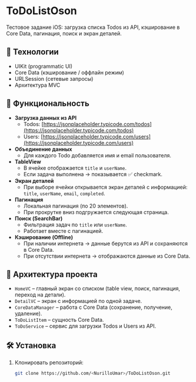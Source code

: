 # ToDoListOson

Тестовое задание iOS: загрузка списка Todos из API, кэширование в Core Data, пагинация, поиск и экран деталей.

## 📱 Технологии
- UIKit (programmatic UI)
- Core Data (кэширование / оффлайн режим)
- URLSession (сетевые запросы)
- Архитектура MVC

## 🚀 Функциональность
- **Загрузка данных из API**  
  - Todos: [https://jsonplaceholder.typicode.com/todos](https://jsonplaceholder.typicode.com/todos)  
  - Users: [https://jsonplaceholder.typicode.com/users](https://jsonplaceholder.typicode.com/users)
- **Объединение данных**  
  - Для каждого Todo добавляется имя и email пользователя.
- **TableView**  
  - В ячейке отображается `title` и `userName`.  
  - Если задача выполнена → показывается ✅ checkmark.
- **Экран деталей**  
  - При выборе ячейки открывается экран деталей с информацией: `title`, `userName`, `email`, `completed`.
- **Пагинация**  
  - Локальная пагинация (по 20 элементов).  
  - При прокрутке вниз подгружается следующая страница.
- **Поиск (SearchBar)**  
  - Фильтрация задач по `title` или `userName`.  
  - Работает вместе с пагинацией.
- **Кэширование (Offline)**  
  - При наличии интернета → данные берутся из API и сохраняются в Core Data.  
  - При отсутствии интернета → отображаются данные из Core Data.

## 📂 Архитектура проекта
- `HomeVC` – главный экран со списком (table view, поиск, пагинация, переход на детали).  
- `DetailVC` – экран с информацией по одной задаче.  
- `CoreDataManager` – работа с Core Data (сохранение, получение, удаление).  
- `ToDoListItem` – сущность Core Data.  
- `ToDoService` – сервис для загрузки Todos и Users из API.

## 🛠 Установка
1. Клонировать репозиторий:
   ```bash
   git clone https://github.com/<NurilloUmar>/ToDoListOson.git

